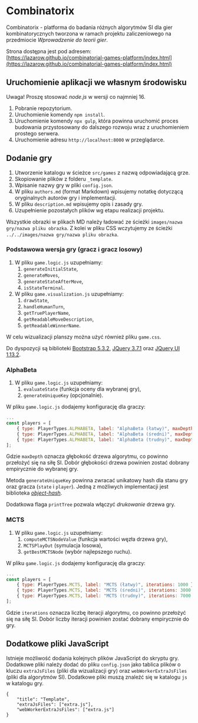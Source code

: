# Combinatorix

Combinatorix - platforma do badania różnych algorytmów SI dla gier kombinatorycznych tworzona w ramach projektu
zaliczeniowego na przedmiocie _Wprowadzenie do teorii gier_.

Strona dostępna jest pod adresem:  
[https://lazarow.github.io/combinatorial-games-platform/index.html](https://lazarow.github.io/combinatorial-games-platform/index.html)

## Uruchomienie aplikacji we własnym środowisku

Uwaga! Proszę stosować _node.js_ w wersji co najmniej 16.

1. Pobranie repozytorium.
2. Uruchomienie komendy `npm install`.
3. Uruchomienie komendy `npx gulp`, która powinna uruchomić proces budowania przystosowany do dalszego rozwoju wraz z uruchomieniem prostego serwera.
4. Uruchomienie adresu `http://localhost:8000` w przeglądarce.

## Dodanie gry

1. Utworzenie katalogu w ścieżce `src/games` z nazwą odpowiadającą grze.
2. Skopiowanie plików z folderu `_template`.
3. Wpisanie nazwy gry w pliki `config.json`.
4. W pliku `authors.md` (format Markdown) wpisujemy notatkę dotyczącą oryginalnych autorów gry i implementacji.
5. W pliku `description.md` wpisujemy opis i zasady gry.
6. Uzupełnienie pozostałych plików wg etapu realizacji projektu.

Wszystkie obrazki w plikach MD należy ładować ze ścieżki `images/nazwa gry/nazwa pliku obrazka`. Z kolei w pliku CSS
wczytujemy ze ścieżki `../../images/nazwa gry/nazwa pliku obrazka`.

### Podstawowa wersja gry (gracz i gracz losowy)

1. W pliku `game.logic.js` uzupełniamy:
    1. `generateInitialState`,
    2. `generateMoves`,
    3. `generateStateAfterMove`,
    4. `isStateTerminal`.
2. W pliku `game.visualization.js` uzupełniamy:
    1. `drawState`,
    2. `handleHumanTurn`,
    3. `getTruePlayerName`,
    4. `getReadableMoveDescription`,
    5. `getReadableWinnerName`.

W celu wizualizacji planszy można użyć również pliku `game.css`.

Do dyspozycji są biblioteki [Bootstrap 5.3.2](https://getbootstrap.com/), [JQuery 3.7.1](https://jquery.com/) oraz
[JQuery UI 1.13.2](https://jqueryui.com/).

### AlphaBeta

1. W pliku `game.logic.js` uzupełniamy:
    1. `evaluateState` (funkcja oceny dla wybranej gry),
    2. `generateUniqueKey` (opcjonalnie).

W pliku `game.logic.js` dodajemy konfigurację dla graczy:

```js
...
const players = [
    { type: PlayerTypes.ALPHABETA, label: "AlphaBeta (łatwy)", maxDepth: 3, printTree: true },
    { type: PlayerTypes.ALPHABETA, label: "AlphaBeta (średni)", maxDepth: 5, printTree: false },
    { type: PlayerTypes.ALPHABETA, label: "AlphaBeta (trudny)", maxDepth: 7, printTree: false },
];
```

Gdzie `maxDepth` oznacza głębokość drzewa algorytmu, co powinno przełożyć się na siłę SI. Dobór głębokości drzewa
powinien zostać dobrany empirycznie do wybranej gry.

Metoda `generateUniqueKey` powinna zwracać unikatowy hash dla stanu gry oraz gracza (`state` i `player`). Jedną z możliwych implementacji jest
biblioteka [_object-hash_](https://github.com/puleos/object-hash).

Dodatkowa flaga `printTree` pozwala włączyć _drukowanie_ drzewa gry.

### MCTS

1. W pliku `game.logic.js` uzupełniamy:
    1. `computeMCTSNodeValue` (funkcja wartości węzła drzewa gry),
    2. `MCTSPlayOut` (symulacja losowa),
    3. `getBestMCTSNode` (wybór najlepszego ruchu).

W pliku `game.logic.js` dodajemy konfigurację dla graczy:

```js
...
const players = [
    { type: PlayerTypes.MCTS, label: "MCTS (łatwy)", iterations: 1000 },
    { type: PlayerTypes.MCTS, label: "MCTS (średni)", iterations: 3000 },
    { type: PlayerTypes.MCTS, label: "MCTS (trudny)", iterations: 7000 },
];
```

Gdzie `iterations` oznacza liczbę iteracji algorytmu, co powinno przełożyć się na siłę SI. Dobór liczby iteracji
powinien zostać dobrany empirycznie do gry.

## Dodatkowe pliki JavaScript

Istnieje możliwość dodania kolejnych plików JavaScript do skryptu gry. Dodatkowe pliki
należy dodać do pliku `config.json` jako tablica plików o kluczu `extraJsFiles` (pliki dla wizualizacji gry) oraz `webWorkerExtraJsFiles` (pliki dla algorytmów SI). Dodatkowe pliki muszą znaleźć się w katalogu `js` w katalogu gry.

```
{
    "title": "Template",
    "extraJsFiles": ["extra.js"],
    "webWorkerExtraJsFiles": ["extra.js"]
}
```
